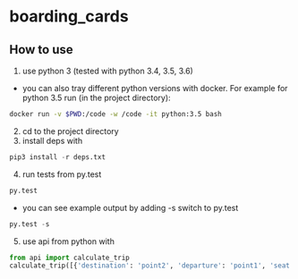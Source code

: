 # boarding_cards
## How to use
1. use python 3 (tested with python 3.4, 3.5, 3.6)
  * you can also tray different python versions with docker. For example for python 3.5 run (in the project directory):
```bash
docker run -v $PWD:/code -w /code -it python:3.5 bash
```
2. cd to the project directory
3. install deps with
```python
pip3 install -r deps.txt
```
4. run tests from py.test
```python
py.test
```
  * you can see example output by adding -s switch to py.test 
```python
py.test -s
```
5. use api from python with
```python
from api import calculate_trip
calculate_trip([{'destination': 'point2', 'departure': 'point1', 'seat': 'D12', 'extra': 'baggage will be transfered', 'mean_id': 'flight OZX/325'}, ...])
```
